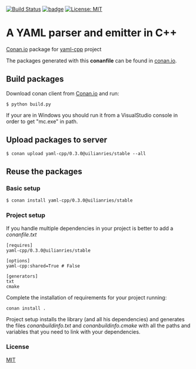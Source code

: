 [![Build Status](https://travis-ci.org/uilianries/conan-yaml-cpp.svg?branch=release/0.3.0)](https://travis-ci.org/uilianries/conan-yaml-cpp) [![badge](https://img.shields.io/badge/conan.io-yaml--cpp%2F0.3.0-green.svg?logo=data:image/png;base64%2CiVBORw0KGgoAAAANSUhEUgAAAA4AAAAOCAMAAAAolt3jAAAA1VBMVEUAAABhlctjlstkl8tlmMtlmMxlmcxmmcxnmsxpnMxpnM1qnc1sn85voM91oM11oc1xotB2oc56pNF6pNJ2ptJ8ptJ8ptN9ptN8p9N5qNJ9p9N9p9R8qtOBqdSAqtOAqtR%2BrNSCrNJ/rdWDrNWCsNWCsNaJs9eLs9iRvNuVvdyVv9yXwd2Zwt6axN6dxt%2Bfx%2BChyeGiyuGjyuCjyuGly%2BGlzOKmzOGozuKoz%2BKqz%2BOq0OOv1OWw1OWw1eWx1eWy1uay1%2Baz1%2Baz1%2Bez2Oe02Oe12ee22ujUGwH3AAAAAXRSTlMAQObYZgAAAAFiS0dEAIgFHUgAAAAJcEhZcwAACxMAAAsTAQCanBgAAAAHdElNRQfgBQkREyOxFIh/AAAAiklEQVQI12NgAAMbOwY4sLZ2NtQ1coVKWNvoc/Eq8XDr2wB5Ig62ekza9vaOqpK2TpoMzOxaFtwqZua2Bm4makIM7OzMAjoaCqYuxooSUqJALjs7o4yVpbowvzSUy87KqSwmxQfnsrPISyFzWeWAXCkpMaBVIC4bmCsOdgiUKwh3JojLgAQ4ZCE0AMm2D29tZwe6AAAAAElFTkSuQmCC)](http://www.conan.io/source/yaml-cpp/0.3.0/uilianries/stable) [![License: MIT](https://img.shields.io/badge/License-MIT-yellow.svg)](https://opensource.org/licenses/MIT)

# A YAML parser and emitter in C++

[Conan.io](https://conan.io) package for [yaml-cpp](https://github.com/jbeder/yaml-cpp) project

The packages generated with this **conanfile** can be found in [conan.io](https://conan.io/source/yaml-cpp/0.3.0/uilianries/stable).

## Build packages

Download conan client from [Conan.io](https://conan.io) and run:

    $ python build.py

If your are in Windows you should run it from a VisualStudio console in order to get "mc.exe" in path.
    
## Upload packages to server

    $ conan upload yaml-cpp/0.3.0@uilianries/stable --all
    
## Reuse the packages

### Basic setup

    $ conan install yaml-cpp/0.3.0@uilianries/stable
    
### Project setup

If you handle multiple dependencies in your project is better to add a *conanfile.txt*
    
    [requires]
    yaml-cpp/0.3.0@uilianries/stable

    [options]
    yaml-cpp:shared=True # False
    
    [generators]
    txt
    cmake

Complete the installation of requirements for your project running:</small></span>

    conan install . 

Project setup installs the library (and all his dependencies) and generates the files *conanbuildinfo.txt* and *conanbuildinfo.cmake* with all the paths and variables that you need to link with your dependencies.

### License
[MIT](LICENSE)
